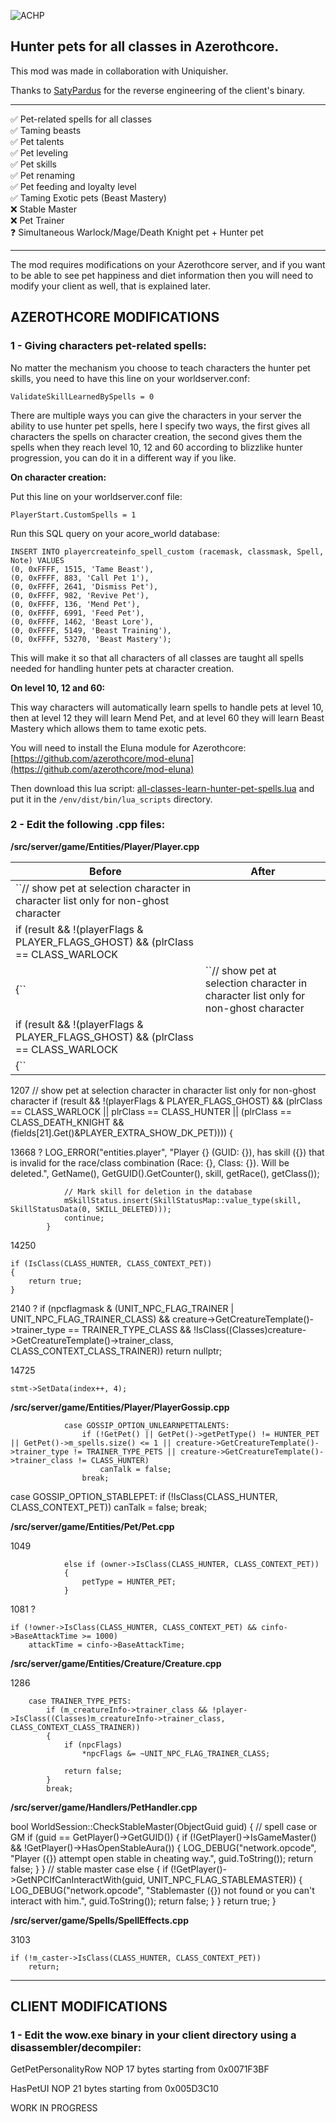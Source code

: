 ![ACHP](https://forgejo.neoeden.org/ergo/mod-all-classes-hunter-pet/raw/branch/main/ACHP.png)

## Hunter pets for all classes in Azerothcore.

This mod was made in collaboration with Uniquisher.

Thanks to [SatyPardus](https://github.com/SatyPardus) for the reverse engineering of the client's binary.

---

✅ Pet-related spells for all classes\
✅ Taming beasts\
✅ Pet talents\
✅ Pet leveling\
✅ Pet skills\
✅ Pet renaming\
✅ Pet feeding and loyalty level\
✅ Taming Exotic pets (Beast Mastery)\
❌ Stable Master\
❌ Pet Trainer\
❓ Simultaneous Warlock/Mage/Death Knight pet + Hunter pet

---

The mod requires modifications on your Azerothcore server, and if you want to be able to see pet happiness and diet information then you will need to modify your client as well, that is explained later.

## **AZEROTHCORE MODIFICATIONS**

### **1 - Giving characters pet-related spells:**

No matter the mechanism you choose to teach characters the hunter pet skills, you need to have this line on your worldserver.conf:

``ValidateSkillLearnedBySpells = 0``

There are multiple ways you can give the characters in your server the ability to use hunter pet spells, here I specify two ways, the first gives all characters the spells on character creation, the second gives them the spells when they reach level 10, 12 and 60 according to blizzlike hunter progression, you can do it in a different way if you like.

**On character creation:**

Put this line on your worldserver.conf file:

``PlayerStart.CustomSpells = 1``

Run this SQL query on your acore_world database:

```
INSERT INTO playercreateinfo_spell_custom (racemask, classmask, Spell, Note) VALUES
(0, 0xFFFF, 1515, 'Tame Beast'),
(0, 0xFFFF, 883, 'Call Pet 1'),
(0, 0xFFFF, 2641, 'Dismiss Pet'),
(0, 0xFFFF, 982, 'Revive Pet'),
(0, 0xFFFF, 136, 'Mend Pet'),
(0, 0xFFFF, 6991, 'Feed Pet'),
(0, 0xFFFF, 1462, 'Beast Lore'),
(0, 0xFFFF, 5149, 'Beast Training'),
(0, 0xFFFF, 53270, 'Beast Mastery');
```

This will make it so that all characters of all classes are taught all spells needed for handling hunter pets at character creation.

**On level 10, 12 and 60:**

This way characters will automatically learn spells to handle pets at level 10, then at level 12 they will learn Mend Pet, and at level 60 they will learn Beast Mastery which allows them to tame exotic pets.

You will need to install the Eluna module for Azerothcore: [https://github.com/azerothcore/mod-eluna](https://github.com/azerothcore/mod-eluna)

Then download this lua script: [all-classes-learn-hunter-pet-spells.lua](https://forgejo.neoeden.org/ergo/mod-all-classes-hunter-pet/src/branch/main/all-classes-learn-hunter-pet-spells.lua) and put it in the ``/env/dist/bin/lua_scripts`` directory.


### **2 - Edit the following .cpp files:**

**/src/server/game/Entities/Player/Player.cpp**

| Before               | After               |
| ---------------------- | ---------------------- |
| ``// show pet at selection character in character list only for non-ghost character
    if (result && !(playerFlags & PLAYER_FLAGS_GHOST) && (plrClass == CLASS_WARLOCK || plrClass == CLASS_HUNTER || (plrClass == CLASS_DEATH_KNIGHT && (fields[21].Get<uint32>()&PLAYER_EXTRA_SHOW_DK_PET))))
    {`` | ``// show pet at selection character in character list only for non-ghost character
    if (result && !(playerFlags & PLAYER_FLAGS_GHOST) && (plrClass == CLASS_WARLOCK || plrClass == CLASS_HUNTER || (plrClass == CLASS_DEATH_KNIGHT && (fields[21].Get<uint32>()&PLAYER_EXTRA_SHOW_DK_PET))))
    {`` |


1207
    // show pet at selection character in character list only for non-ghost character
    if (result && !(playerFlags & PLAYER_FLAGS_GHOST) && (plrClass == CLASS_WARLOCK || plrClass == CLASS_HUNTER || (plrClass == CLASS_DEATH_KNIGHT && (fields[21].Get<uint32>()&PLAYER_EXTRA_SHOW_DK_PET))))
    {


13668 ?
                LOG_ERROR("entities.player", "Player {} (GUID: {}), has skill ({}) that is invalid for the race/class combination (Race: {}, Class: {}). Will be deleted.",
                    GetName(), GetGUID().GetCounter(), skill, getRace(), getClass());

                // Mark skill for deletion in the database
                mSkillStatus.insert(SkillStatusMap::value_type(skill, SkillStatusData(0, SKILL_DELETED)));
                continue;
            }

14250

    if (IsClass(CLASS_HUNTER, CLASS_CONTEXT_PET))
    {
        return true;
    }

2140 ?
    if (npcflagmask & (UNIT_NPC_FLAG_TRAINER | UNIT_NPC_FLAG_TRAINER_CLASS) && creature->GetCreatureTemplate()->trainer_type == TRAINER_TYPE_CLASS && !IsClass((Classes)creature->GetCreatureTemplate()->trainer_class, CLASS_CONTEXT_CLASS_TRAINER))
        return nullptr;


14725

    stmt->SetData(index++, 4);


**/src/server/game/Entities/Player/PlayerGossip.cpp**

                case GOSSIP_OPTION_UNLEARNPETTALENTS:
                    if (!GetPet() || GetPet()->getPetType() != HUNTER_PET || GetPet()->m_spells.size() <= 1 || creature->GetCreatureTemplate()->trainer_type != TRAINER_TYPE_PETS || creature->GetCreatureTemplate()->trainer_class != CLASS_HUNTER)
                        canTalk = false;
                    break;

case GOSSIP_OPTION_STABLEPET:
                    if (!IsClass(CLASS_HUNTER, CLASS_CONTEXT_PET))
                        canTalk = false;
                    break;

**/src/server/game/Entities/Pet/Pet.cpp**

1049

                else if (owner->IsClass(CLASS_HUNTER, CLASS_CONTEXT_PET))
                {
                    petType = HUNTER_PET;
                }


1081 ? 

    if (!owner->IsClass(CLASS_HUNTER, CLASS_CONTEXT_PET) && cinfo->BaseAttackTime >= 1000)
        attackTime = cinfo->BaseAttackTime;


**/src/server/game/Entities/Creature/Creature.cpp**

1286

        case TRAINER_TYPE_PETS:
            if (m_creatureInfo->trainer_class && !player->IsClass((Classes)m_creatureInfo->trainer_class, CLASS_CONTEXT_CLASS_TRAINER))
            {
                if (npcFlags)
                    *npcFlags &= ~UNIT_NPC_FLAG_TRAINER_CLASS;

                return false;
            }
            break;

**/src/server/game/Handlers/PetHandler.cpp**

bool WorldSession::CheckStableMaster(ObjectGuid guid)
{
    // spell case or GM
    if (guid == GetPlayer()->GetGUID())
    {
        if (!GetPlayer()->IsGameMaster() && !GetPlayer()->HasOpenStableAura())
        {
            LOG_DEBUG("network.opcode", "Player ({}) attempt open stable in cheating way.", guid.ToString());
            return false;
        }
    }
    // stable master case
    else
    {
        if (!GetPlayer()->GetNPCIfCanInteractWith(guid, UNIT_NPC_FLAG_STABLEMASTER))
        {
            LOG_DEBUG("network.opcode", "Stablemaster ({}) not found or you can't interact with him.", guid.ToString());
            return false;
        }
    }
    return true;
}

**/src/server/game/Spells/SpellEffects.cpp**

3103

    if (!m_caster->IsClass(CLASS_HUNTER, CLASS_CONTEXT_PET))
        return;





---

## **CLIENT MODIFICATIONS**

### **1 - Edit the wow.exe binary in your client directory using a disassembler/decompiler:**

GetPetPersonalityRow
NOP 17 bytes starting from 0x0071F3BF

HasPetUI
NOP 21 bytes starting from 0x005D3C10





WORK IN PROGRESS
